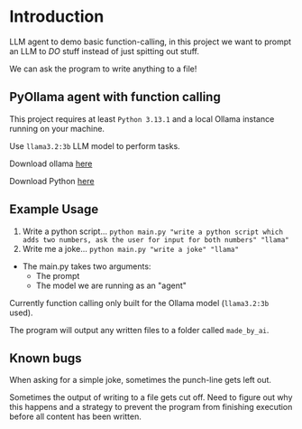 # Introduction

LLM agent to demo basic function-calling, in this project we want to prompt an LLM to _DO_ stuff instead of just spitting out stuff. 

We can ask the program to write anything to a file!

## PyOllama agent with function calling

This project requires at least `Python 3.13.1` and a local Ollama instance running on your machine. 

Use `llama3.2:3b` LLM model to perform tasks. 

Download ollama [here](https://ollama.com/download)

Download Python [here](https://www.python.org/downloads/)

## Example Usage 

1. Write a python script... `python main.py "write a python script which adds two numbers, ask the user for input for both numbers" "llama"`
2. Write me a joke... `python main.py "write a joke" "llama"`

- The main.py takes two arguments: 
    - The prompt
    - The model we are running as an "agent"

Currently function calling only built for the Ollama model (`llama3.2:3b` used). 

The program will output any written files to a folder called `made_by_ai`. 

## Known bugs

When asking for a simple joke, sometimes the punch-line gets left out. 

Sometimes the output of writing to a file gets cut off. Need to figure out why this happens and a strategy to prevent the program from finishing execution before all content has been written. 